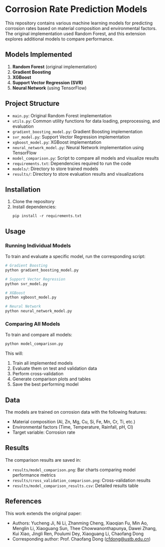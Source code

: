 # Corrosion Rate Prediction Models

This repository contains various machine learning models for predicting corrosion rates based on material composition and environmental factors. The original implementation used Random Forest, and this extension explores additional models to compare performance.

## Models Implemented

1. **Random Forest** (original implementation)
2. **Gradient Boosting**
3. **XGBoost**
4. **Support Vector Regression (SVR)**
5. **Neural Network** (using TensorFlow)

## Project Structure

- `main.py`: Original Random Forest implementation
- `utils.py`: Common utility functions for data loading, preprocessing, and evaluation
- `gradient_boosting_model.py`: Gradient Boosting implementation
- `svr_model.py`: Support Vector Regression implementation
- `xgboost_model.py`: XGBoost implementation
- `neural_network_model.py`: Neural Network implementation using TensorFlow
- `model_comparison.py`: Script to compare all models and visualize results
- `requirements.txt`: Dependencies required to run the code
- `models/`: Directory to store trained models
- `results/`: Directory to store evaluation results and visualizations

## Installation

1. Clone the repository
2. Install dependencies:
   ```
   pip install -r requirements.txt
   ```

## Usage

### Running Individual Models

To train and evaluate a specific model, run the corresponding script:

```bash
# Gradient Boosting
python gradient_boosting_model.py

# Support Vector Regression
python svr_model.py

# XGBoost
python xgboost_model.py

# Neural Network
python neural_network_model.py
```

### Comparing All Models

To train and compare all models:

```bash
python model_comparison.py
```

This will:
1. Train all implemented models
2. Evaluate them on test and validation data
3. Perform cross-validation
4. Generate comparison plots and tables
5. Save the best performing model

## Data

The models are trained on corrosion data with the following features:
- Material composition (Al, Zn, Mg, Cu, Si, Fe, Mn, Cr, Ti, etc.)
- Environmental factors (Time, Temperature, Rainfall, pH, Cl)
- Target variable: Corrosion rate

## Results

The comparison results are saved in:
- `results/model_comparison.png`: Bar charts comparing model performance metrics
- `results/cross_validation_comparison.png`: Cross-validation results
- `results/model_comparison_results.csv`: Detailed results table

## References

This work extends the original paper:
- Authors: Yucheng Ji, Ni Li, Zhanming Cheng, Xiaoqian Fu, Min Ao, Menglin Li, Xiaoguang Sun, Thee Chowwanonthapunya, Dawei Zhang, Kui Xiao, Jingli Ren, Poulumi Dey, Xiaoguang Li, Chaofang Dong
- Corresponding author: Prof. Chaofang Dong (cfdong@ustb.edu.cn)
